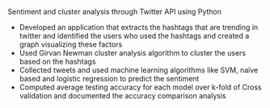 Sentiment and cluster analysis through Twitter API using Python

- Developed an application that extracts the hashtags that are trending in twitter and identified the users who used the hashtags and created a graph visualizing these factors
- Used Girvan Newman cluster analysis algorithm to cluster the users based on the hashtags
- Collected tweets and used machine learning algorithms like SVM, naïve based and logistic regression to predict the sentiment 
- Computed average testing accuracy for each model over k-fold of Cross validation and documented the accuracy comparison analysis 
